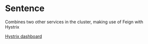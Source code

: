 # Sentence
Combines two other services in the cluster, making use of Feign with Hystrix

[Hystrix dashboard](http://localhost:9010/hystrix/monitor?stream=http%3A%2F%2Flocalhost%3A9010%2Factuator%2Fhystrix.stream&title=SentenceApp) 

